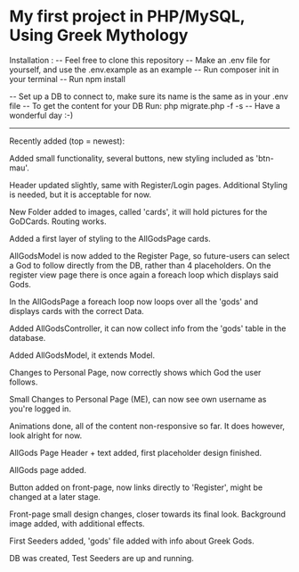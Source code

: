 # My first project in PHP/MySQL, Using Greek Mythology

Installation :
-- Feel free to clone this repository
-- Make an .env file for yourself, and use the .env.example as an example
-- Run composer init in your terminal
-- Run npm install

-- Set up a DB to connect to, make sure its name is the same as in your .env file
-- To get the content for your DB Run: php migrate.php -f -s
-- Have a wonderful day :-)

__________________________________________________________________________________

Recently added (top = newest):

Added small functionality, several buttons, new styling included as 'btn-mau'.

Header updated slightly, same with Register/Login pages. Additional Styling is needed, but it is acceptable for now.

New Folder added to images, called 'cards', it will hold pictures for the GoDCards. Routing works.

Added a first layer of styling to the AllGodsPage cards.

AllGodsModel is now added to the Register Page, so future-users can select a God to follow directly from the DB, rather than 4 placeholders. On the register view page there is once again a foreach loop which displays said Gods.

In the AllGodsPage a foreach loop now loops over all the 'gods' and displays cards with the correct Data.

Added AllGodsController, it can now collect info from the 'gods' table in the database.

Added AllGodsModel, it extends Model.

Changes to Personal Page, now correctly shows which God the user follows.

Small Changes to Personal Page (ME), can now see own username as you're logged in.

Animations done, all of the content non-responsive so far. It does however, look alright for now.

AllGods Page Header + text added, first placeholder design finished.

AllGods page added.

Button added on front-page, now links directly to 'Register', might be changed at a later stage.

Front-page small design changes, closer towards its final look. Background image added, with additional effects. 

First Seeders added, 'gods' file added with info about Greek Gods.

DB was created, Test Seeders are up and running.
